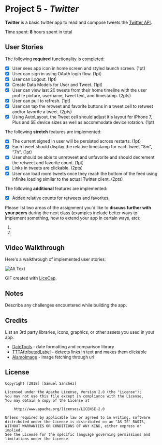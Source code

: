 # Project 5 - *Twitter*

**Twitter** is a basic twitter app to read and compose tweets the [Twitter API](https://apps.twitter.com/).

Time spent: **8** hours spent in total

## User Stories

The following **required** functionality is completed:

- [x] User sees app icon in home screen and styled launch screen. (1pt)
- [x] User can sign in using OAuth login flow. (1pt)
- [x] User can Logout. (1pt)
- [x] Create Data Models for User and Tweet. (1pt)
- [x] User can view last 20 tweets from their home timeline with the user profile picture, username, tweet text, and timestamp. (2pts)
- [x] User can pull to refresh. (1pt)
- [x] User can tap the retweet and favorite buttons in a tweet cell to retweet and/or favorite a tweet. (2pts)
- [x] Using AutoLayout, the Tweet cell should adjust it's layout for iPhone 7, Plus and SE device sizes as well as accommodate device rotation. (1pt)

The following **stretch** features are implemented:

- [x] The current signed in user will be persisted across restarts. (1pt)
- [x] Each tweet should display the relative timestamp for each tweet "8m", "7h". (1pt)
- [x] User should be able to unretweet and unfavorite and should decrement the retweet and favorite count. (1pt)
- [x] Links in tweets are clickable. (2pts)
- [x] User can load more tweets once they reach the bottom of the feed using infinite loading similar to the actual Twitter client. (2pts)

The following **additional** features are implemented:

- [x] Added relative counts for retweets and favorites.

Please list two areas of the assignment you'd like to **discuss further with your peers** during the next class (examples include better ways to implement something, how to extend your app in certain ways, etc):

1.
2.

## Video Walkthrough

Here's a walkthrough of implemented user stories:

![Alt Text](https://github.com/SamuelSanchezA/CST495-Twitter/blob/master/assignment-5.gif)

GIF created with [LiceCap](http://www.cockos.com/licecap/).

## Notes

Describe any challenges encountered while building the app.

## Credits

List an 3rd party libraries, icons, graphics, or other assets you used in your app.

- [DateTools](https://github.com/MatthewYork/DateTools) - date formatting and comparison library
- [TTTAttributedLabel](https://github.com/TTTAttributedLabel/TTTAttributedLabel) - detects links in text and makes them clickable
- [AlamoImage](https://github.com/gchiacchio/AlamoImage) - Image fetching through url

## License

    Copyright [2018] [Samuel Sanchez]

    Licensed under the Apache License, Version 2.0 (the "License");
    you may not use this file except in compliance with the License.
    You may obtain a copy of the License at

        http://www.apache.org/licenses/LICENSE-2.0

    Unless required by applicable law or agreed to in writing, software
    distributed under the License is distributed on an "AS IS" BASIS,
    WITHOUT WARRANTIES OR CONDITIONS OF ANY KIND, either express or implied.
    See the License for the specific language governing permissions and
    limitations under the License.
